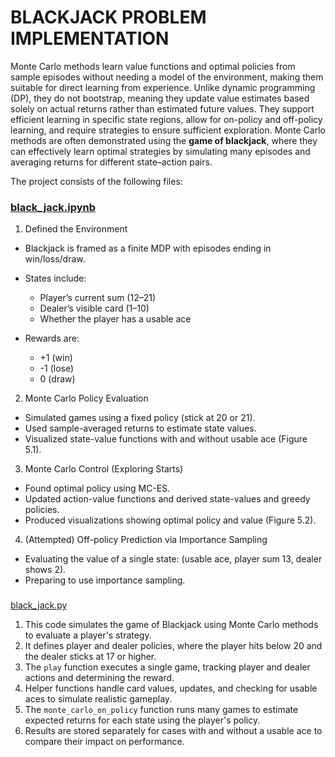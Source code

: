 # **BLACKJACK PROBLEM IMPLEMENTATION**

Monte Carlo methods learn value functions and optimal policies from sample episodes without needing a model of the environment, making them suitable for direct learning from experience. Unlike dynamic programming (DP), they do not bootstrap, meaning they update value estimates based solely on actual returns rather than estimated future values. They support efficient learning in specific state regions, allow for on-policy and off-policy learning, and require strategies to ensure sufficient exploration.
Monte Carlo methods are often demonstrated using the **game of blackjack**, where they can effectively learn optimal strategies by simulating many episodes and averaging returns for different state–action pairs.

The project consists of the following files:

### [black_jack.ipynb](https://github.com/alinavirabyan/Reinforcment_Learning/blob/main/blackjack/notebooks/black_jack.ipynb)

1. Defined the Environment

- Blackjack is framed as a finite MDP with episodes ending in win/loss/draw.

- States include:

   - Player’s current sum (12–21)
   - Dealer’s visible card (1–10)
   - Whether the player has a usable ace

- Rewards are:

    - +1 (win)
    - -1 (lose)
    - 0 (draw)

2. Monte Carlo Policy Evaluation
   

- Simulated games using a fixed policy (stick at 20 or 21).
- Used sample-averaged returns to estimate state values.
- Visualized state-value functions with and without usable ace (Figure 5.1).


3. Monte Carlo Control (Exploring Starts)


- Found optimal policy using MC-ES.
- Updated action-value functions and derived state-values and greedy policies.
- Produced visualizations showing optimal policy and value (Figure 5.2).


4. (Attempted) Off-policy Prediction via Importance Sampling
   

- Evaluating the value of a single state: (usable ace, player sum 13, dealer shows 2).
- Preparing to use importance sampling.

###
[black_jack.py](https://github.com/alinavirabyan/Reinforcment_Learning/blob/main/blackjack/src/black_jack.py)


1. This code simulates the game of Blackjack using Monte Carlo methods to evaluate a player's strategy.
2. It defines player and dealer policies, where the player hits below 20 and the dealer sticks at 17 or higher.
3. The `play` function executes a single game, tracking player and dealer actions and determining the reward.
4. Helper functions handle card values, updates, and checking for usable aces to simulate realistic gameplay.
5. The `monte_carlo_on_policy` function runs many games to estimate expected returns for each state using the player's policy.
6. Results are stored separately for cases with and without a usable ace to compare their impact on performance.


